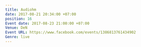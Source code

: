 ```yaml
---
title: Audiohm
date: 2017-08-21 20:34:00 +07:00
position: 16
Event date: 2017-08-23 21:00:00 +07:00
Venue: DeN
Event URL: https://www.facebook.com/events/1386813761434902
Genre: live
---
```


